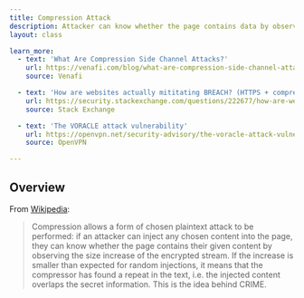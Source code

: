 ```yaml
---
title: Compression Attack
description: Attacker can know whether the page contains data by observing the encrypted stream
layout: class

learn_more:
  - text: 'What Are Compression Side Channel Attacks?'
    url: https://venafi.com/blog/what-are-compression-side-channel-attacks/
    source: Venafi

  - text: 'How are websites actually mititating BREACH? (HTTPS + compression)'
    url: https://security.stackexchange.com/questions/222677/how-are-websites-actually-mititating-breach-https-compression
    source: Stack Exchange

  - text: 'The VORACLE attack vulnerability'
    url: https://openvpn.net/security-advisory/the-voracle-attack-vulnerability/
    source: OpenVPN

---
```


## Overview

From [Wikipedia]:

> Compression allows a form of chosen plaintext attack to be performed: if an attacker can inject any chosen content into the page, they can know whether the page contains their given content by observing the size increase of the encrypted stream. If the increase is smaller than expected for random injections, it means that the compressor has found a repeat in the text, i.e. the injected content overlaps the secret information. This is the idea behind CRIME.

[Wikipedia]: https://en.wikipedia.org/wiki/HTTP_compression#Security_implications
